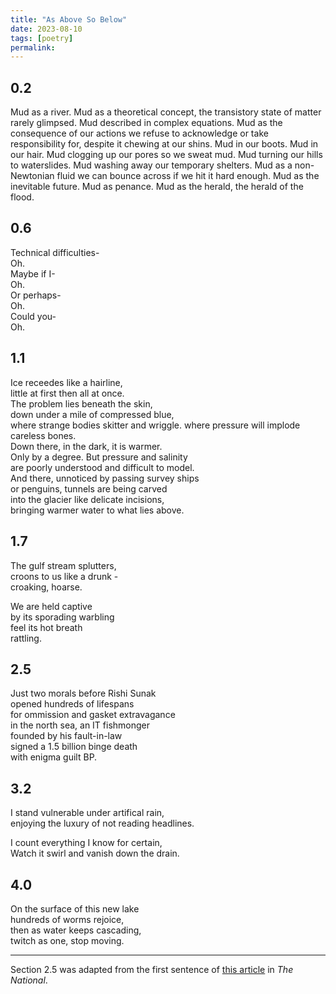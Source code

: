 ```yaml
---
title: "As Above So Below"
date: 2023-08-10
tags: [poetry]
permalink:
---
```


## 0.2

Mud as a river. Mud as a theoretical concept, the transistory state of matter rarely glimpsed. Mud described in complex equations. Mud as the consequence of our actions we refuse to acknowledge or take responsibility for, despite it chewing at our shins. Mud in our boots. Mud in our hair. Mud clogging up our pores so we sweat mud. Mud turning our hills to waterslides. Mud washing away our temporary shelters. Mud as a non-Newtonian fluid we can bounce across if we hit it hard enough. Mud as the inevitable future. Mud as penance. Mud as the herald, the herald of the flood. 

## 0.6

Technical difficulties-  
Oh.  
Maybe if I-  
Oh.   
Or perhaps-  
Oh.   
Could you-  
Oh. 

## 1.1

Ice receedes like a hairline,  
little at first then all at once.  
The problem lies beneath the skin,  
down under a mile of compressed blue,  
where strange bodies skitter and wriggle. 
where pressure will implode careless bones.   
Down there, in the dark, it is warmer.  
Only by a degree. But pressure and salinity  
are poorly understood and difficult to model.  
And there, unnoticed by passing survey ships  
or penguins, tunnels are being carved  
into the glacier like delicate incisions,   
bringing warmer water to what lies above. 

## 1.7

The gulf stream splutters,   
croons to us like a drunk -   
croaking, hoarse.  

We are held captive  
by its sporading warbling  
feel its hot breath   
rattling. 

## 2.5

Just two morals before Rishi Sunak  
opened hundreds of lifespans  
for ommission and gasket extravagance  
in the north sea, an IT fishmonger  
founded by his fault-in-law   
signed a 1.5 billion binge death   
with enigma guilt BP.  


## 3.2

I stand vulnerable under artifical rain,  
enjoying the luxury of not reading headlines. 

I count everything I know for certain,   
Watch it swirl and vanish down the drain. 

## 4.0

On the surface of this new lake  
hundreds of worms rejoice,  
then as water keeps cascading,  
twitch as one, stop moving. 

---

Section 2.5 was adapted from the first sentence of [this article](https://www.thenational.scot/news/23697572.rishi-sunaks-family-firm-infosys-signed-1-5b-deal-bp/) in *The National*. 